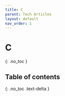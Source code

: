 ```yaml
---
title: C
parent: Tech Articles
layout: default
nav_order: 1
---
```


# C
{: .no_toc }

## Table of contents
{: .no_toc .text-delta }

